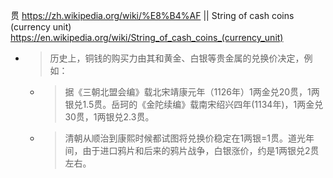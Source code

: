 
贯 https://zh.wikipedia.org/wiki/%E8%B4%AF || String of cash coins (currency unit) https://en.wikipedia.org/wiki/String_of_cash_coins_(currency_unit)
- > 历史上，铜钱的购买力由其和黄金、白银等贵金属的兑换价决定，例如：
  * > 据《三朝北盟会编》载北宋靖康元年（1126年）1两金兑20贯，1两银兑1.5贯。岳珂的《金陀续编》载南宋绍兴四年(1134年)，1两金兑30贯，1两银兑2.3贯。
  * > 清朝从顺治到康熙时候都试图将兑换价稳定在1两银=1贯。道光年间，由于进口鸦片和后来的鸦片战争，白银涨价，约是1两银兑2贯左右。
  
